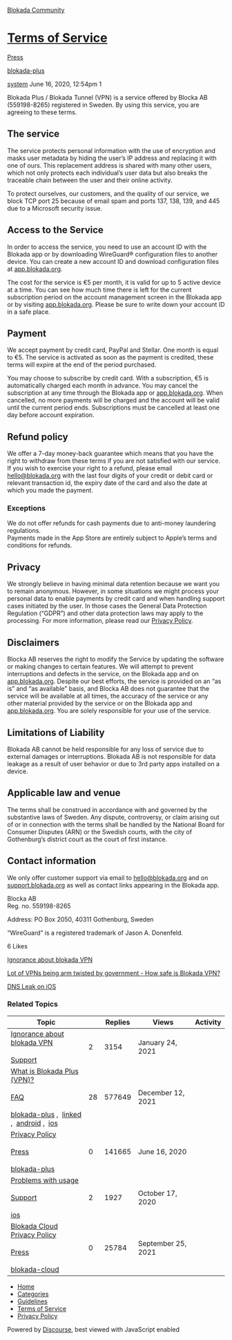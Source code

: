 [Blokada Community](https://community.blokada.org/)

[Terms of Service](https://community.blokada.org/t/terms-of-service/4)
======================================================================

[Press](https://community.blokada.org/c/press/24) 

[blokada-plus](https://community.blokada.org/tag/blokada-plus)

    

[system](https://community.blokada.org/u/system)  June 16, 2020, 12:54pm  1

Blokada Plus / Blokada Tunnel (VPN) is a service offered by Blocka AB (559198-8265) registered in Sweden. By using this service, you are agreeing to these terms.

The service
-----------

The service protects personal information with the use of encryption and masks user metadata by hiding the user’s IP address and replacing it with one of ours. This replacement address is shared with many other users, which not only protects each individual’s user data but also breaks the traceable chain between the user and their online activity.

To protect ourselves, our customers, and the quality of our service, we block TCP port 25 because of email spam and ports 137, 138, 139, and 445 due to a Microsoft security issue.

Access to the Service
---------------------

In order to access the service, you need to use an account ID with the Blokada app or by downloading WireGuard® configuration files to another device. You can create a new account ID and download configuration files at [app.blokada.org](http://app.blokada.org/).

The cost for the service is €5 per month, it is valid for up to 5 active device at a time. You can see how much time there is left for the current subscription period on the account management screen in the Blokada app or by visiting [app.blokada.org](http://app.blokada.org/). Please be sure to write down your account ID in a safe place.

Payment
-------

We accept payment by credit card, PayPal and Stellar. One month is equal to €5. The service is activated as soon as the payment is credited, these terms will expire at the end of the period purchased.

You may choose to subscribe by credit card. With a subscription, €5 is automatically charged each month in advance. You may cancel the subscription at any time through the Blokada app or [app.blokada.org](http://app.blokada.org/). When cancelled, no more payments will be charged and the account will be valid until the current period ends. Subscriptions must be cancelled at least one day before account expiration.

Refund policy
-------------

We offer a 7-day money-back guarantee which means that you have the right to withdraw from these terms if you are not satisfied with our service. If you wish to exercise your right to a refund, please email [hello@blokada.org](mailto:hello@blokada.org) with the last four digits of your credit or debit card or relevant transaction id, the expiry date of the card and also the date at which you made the payment.

### Exceptions

We do not offer refunds for cash payments due to anti-money laundering regulations.  
Payments made in the App Store are entirely subject to Apple’s terms and conditions for refunds.

Privacy
-------

We strongly believe in having minimal data retention because we want you to remain anonymous. However, in some situations we might process your personal data to enable payments by credit card and when handling support cases initiated by the user. In those cases the General Data Protection Regulation (“GDPR”) and other data protection laws may apply to the processing. For more information, please read our [Privacy Policy](https://community.blokada.org/t/privacy-policy/6).

Disclaimers
-----------

Blocka AB reserves the right to modify the Service by updating the software or making changes to certain features. We will attempt to prevent interruptions and defects in the service, on the Blokada app and on [app.blokada.org](http://app.blokada.org/). Despite our best efforts, the service is provided on an “as is” and “as available” basis, and Blocka AB does not guarantee that the service will be available at all times, the accuracy of the service or any other material provided by the service or on the Blokada app and [app.blokada.org](http://app.blokada.org/). You are solely responsible for your use of the service.

Limitations of Liability
------------------------

Blokada AB cannot be held responsible for any loss of service due to external damages or interruptions. Blokada AB is not responsible for data leakage as a result of user behavior or due to 3rd party apps installed on a device.

Applicable law and venue
------------------------

The terms shall be construed in accordance with and governed by the substantive laws of Sweden. Any dispute, controversy, or claim arising out of or in connection with the terms shall be handled by the National Board for Consumer Disputes (ARN) or the Swedish courts, with the city of Gothenburg’s district court as the court of first instance.

Contact information
-------------------

We only offer customer support via email to [hello@blokada.org](mailto:hello@blokada.org) and on [support.blokada.org](http://support.blokada.org/) as well as contact links appearing in the Blokada app.

Blocka AB  
Reg. no. 559198-8265

Address: PO Box 2050, 40311 Gothenburg, Sweden

“WireGuard” is a registered trademark of Jason A. Donenfeld.

  6 Likes

[Ignorance about blokada VPN](https://community.blokada.org/t/ignorance-about-blokada-vpn/9660/2) 

[Lot of VPNs being arm twisted by government - How safe is Blokada VPN?](https://community.blokada.org/t/lot-of-vpns-being-arm-twisted-by-government-how-safe-is-blokada-vpn/12792/2) 

[DNS Leak on iOS](https://community.blokada.org/t/dns-leak-on-ios/24067/9) 

### Related Topics

| Topic |     | Replies | Views | Activity |
| --- | --- | --- | --- | --- |
| [Ignorance about blokada VPN](https://community.blokada.org/t/ignorance-about-blokada-vpn/9660)<br><br>[Support](https://community.blokada.org/c/support/21) | 2   | 3154 | January 24, 2021 |
| [What is Blokada Plus (VPN)?](https://community.blokada.org/t/what-is-blokada-plus-vpn/37)<br><br>[FAQ](https://community.blokada.org/c/guides/common-questions-faq/14)<br><br>[blokada-plus](https://community.blokada.org/tag/blokada-plus) ,  [linked](https://community.blokada.org/tag/linked) ,  [android](https://community.blokada.org/tag/android) ,  [ios](https://community.blokada.org/tag/ios) | 28  | 577649 | December 12, 2021 |
| [Privacy Policy](https://community.blokada.org/t/privacy-policy/6)<br><br>[Press](https://community.blokada.org/c/press/24)<br><br>[blokada-plus](https://community.blokada.org/tag/blokada-plus) | 0   | 141665 | June 16, 2020 |
| [Problems with usage](https://community.blokada.org/t/problems-with-usage/5387)<br><br>[Support](https://community.blokada.org/c/support/21)<br><br>[ios](https://community.blokada.org/tag/ios) | 2   | 1927 | October 17, 2020 |
| [Blokada Cloud Privacy Policy](https://community.blokada.org/t/blokada-cloud-privacy-policy/16982)<br><br>[Press](https://community.blokada.org/c/press/24)<br><br>[blokada-cloud](https://community.blokada.org/tag/blokada-cloud) | 0   | 25784 | September 25, 2021 |

* [Home](https://community.blokada.org/)
* [Categories](https://community.blokada.org/categories)
* [Guidelines](https://community.blokada.org/guidelines)
* [Terms of Service](https://go.blokada.org/terms)
* [Privacy Policy](https://community.blokada.org/privacy)

Powered by [Discourse](https://www.discourse.org/), best viewed with JavaScript enabled